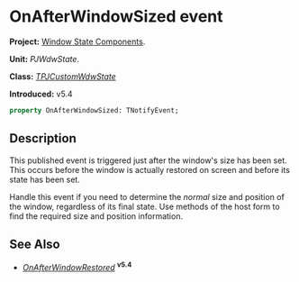 # OnAfterWindowSized event

**Project:** [Window State Components](../API.md).

**Unit:** _PJWdwState_.

**Class:** _[TPJCustomWdwState](./TPJCustomWdwState.md)_

**Introduced:** v5.4

```pascal
property OnAfterWindowSized: TNotifyEvent;
```

## Description

This published event is triggered just after the window's size has been set. This occurs before the window is actually restored on screen and before its state has been set.

Handle this event if you need to determine the _normal_ size and position of the window, regardless of its final state. Use methods of the host form to find the required size and position information.

## See Also

* _[OnAfterWindowRestored](./TPJCustomWdwState-OnAfterWindowRestored.md)_ **<sup>v5.4</sup>**
